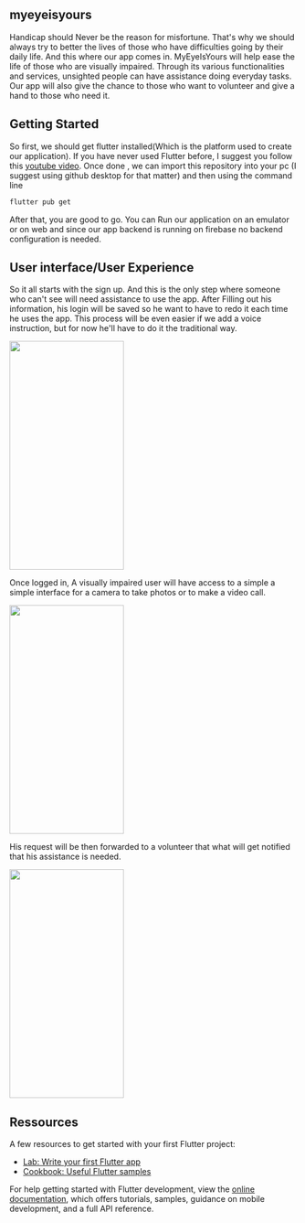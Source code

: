 ## myeyeisyours

Handicap should Never be the reason for misfortune. That's why we should always try to better the lives of those who have difficulties going by their daily life. And this where our app comes in. MyEyeIsYours will help ease the life of those who are visually impaired. Through its various functionalities and services, unsighted people can have assistance doing everyday tasks. Our app will also give the chance to those who want to volunteer and give a hand to those who need it.

## Getting Started
So first, we should get flutter installed(Which is the platform used to create our application).
If you have never used Flutter before, I suggest you follow this [youtube video](https://www.youtube.com/watch?v=tun0HUHaDuE&ab_channel=TonyDavid). 
Once done , we can import this repository into your pc (I suggest using github desktop for that matter) and then using the command line
```cmd
flutter pub get
```
After that, you are good to go. You can Run our application on an emulator or on web and since our app backend is running on firebase no backend configuration is needed.

## User interface/User Experience

So it all starts with the sign up. And this is the only step where someone who can't see will need assistance to use the app. After Filling out his information, his login will be saved so he want to have to redo it each time he uses the app. This process will be even easier if we add a voice instruction, but for now he'll have to do it the traditional way.

<img src="https://scontent.fnbe1-2.fna.fbcdn.net/v/t1.15752-9/322821766_876478313501573_7335605020618871504_n.jpg?_nc_cat=111&ccb=1-7&_nc_sid=ae9488&_nc_ohc=iLoy13pHdj4AX_MZdmy&tn=XCGKQoAfWFyFGAYk&_nc_ht=scontent.fnbe1-2.fna&oh=03_AdSnEM2kaoGgSgR19mL4n4t2MHe-MWXNyE1bmp5ByrNr2w&oe=63EBCBA4https://scontent.fnbe1-2.fna.fbcdn.net/v/t1.15752-9/322821766_876478313501573_7335605020618871504_n.jpg?_nc_cat=111&ccb=1-7&_nc_sid=ae9488&_nc_ohc=iLoy13pHdj4AX_MZdmy&tn=XCGKQoAfWFyFGAYk&_nc_ht=scontent.fnbe1-2.fna&oh=03_AdSnEM2kaoGgSgR19mL4n4t2MHe-MWXNyE1bmp5ByrNr2w&oe=63EBCBA4" data-canonical-src="https://gyazo.com/eb5c5741b6a9a16c692170a41a49c858.png" width="200" height="400" />

Once logged in, A visually impaired user will have access to a simple a simple interface for a camera to take photos or to make a video call.

<img src="https://scontent.fnbe1-2.fna.fbcdn.net/v/t1.15752-9/322676317_644103887470683_3611327342406328919_n.jpg?_nc_cat=105&ccb=1-7&_nc_sid=ae9488&_nc_ohc=Kyqn4sqR1IwAX8zNzQx&_nc_ht=scontent.fnbe1-2.fna&oh=03_AdSP9ZwCPndxcJJnmRByhb87rSNRMPFnUpH-ytbIIsK7zQ&oe=63EBF365" width="200" height="400" />

His request will be then forwarded to a volunteer that what will get notified that his assistance is needed.

<img src="https://scontent.fnbe1-2.fna.fbcdn.net/v/t1.15752-9/322578594_6113464012018793_7402711422315532497_n.jpg?_nc_cat=105&ccb=1-7&_nc_sid=ae9488&_nc_ohc=LkA71wswTJ0AX8gWvP3&tn=XCGKQoAfWFyFGAYk&_nc_ht=scontent.fnbe1-2.fna&oh=03_AdTQ0VlsWoS8Fcg81B5VP-GsDnLQkuTFm5LcAw7bf37ZZw&oe=63EBDCBA" width="200" height="400" />

## Ressources
A few resources to get started with your first Flutter project:

- [Lab: Write your first Flutter app](https://docs.flutter.dev/get-started/codelab)
- [Cookbook: Useful Flutter samples](https://docs.flutter.dev/cookbook)

For help getting started with Flutter development, view the
[online documentation](https://docs.flutter.dev/), which offers tutorials,
samples, guidance on mobile development, and a full API reference.
